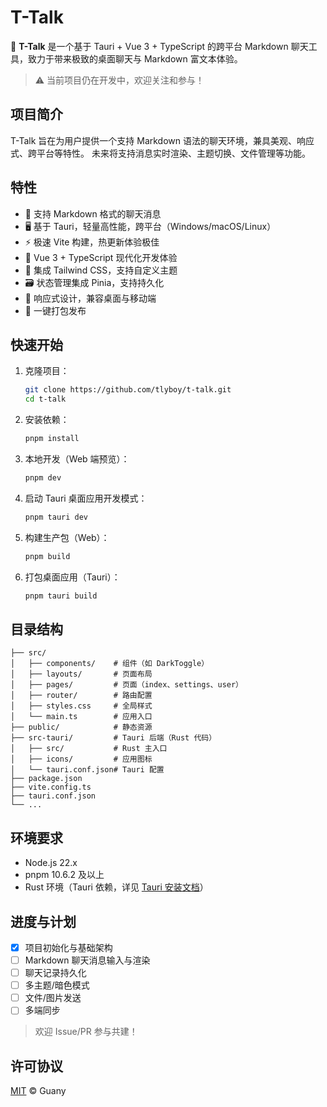 # T-Talk

🚀 **T-Talk** 是一个基于 Tauri + Vue 3 + TypeScript 的跨平台 Markdown 聊天工具，致力于带来极致的桌面聊天与 Markdown 富文本体验。

> ⚠️ 当前项目仍在开发中，欢迎关注和参与！

## 项目简介

T-Talk 旨在为用户提供一个支持 Markdown 语法的聊天环境，兼具美观、响应式、跨平台等特性。
未来将支持消息实时渲染、主题切换、文件管理等功能。

## 特性

- 💬 支持 Markdown 格式的聊天消息
- 🖥️ 基于 Tauri，轻量高性能，跨平台（Windows/macOS/Linux）
- ⚡ 极速 Vite 构建，热更新体验极佳
- 🎨 Vue 3 + TypeScript 现代化开发体验
- 🌈 集成 Tailwind CSS，支持自定义主题
- 🗃️ 状态管理集成 Pinia，支持持久化
- 📱 响应式设计，兼容桌面与移动端
- 🚀 一键打包发布

## 快速开始

1. 克隆项目：

   ```bash
   git clone https://github.com/tlyboy/t-talk.git
   cd t-talk
   ```

2. 安装依赖：

   ```bash
   pnpm install
   ```

3. 本地开发（Web 端预览）：

   ```bash
   pnpm dev
   ```

4. 启动 Tauri 桌面应用开发模式：

   ```bash
   pnpm tauri dev
   ```

5. 构建生产包（Web）：

   ```bash
   pnpm build
   ```

6. 打包桌面应用（Tauri）：

   ```bash
   pnpm tauri build
   ```

## 目录结构

```
├── src/
│   ├── components/    # 组件（如 DarkToggle）
│   ├── layouts/       # 页面布局
│   ├── pages/         # 页面（index、settings、user）
│   ├── router/        # 路由配置
│   ├── styles.css     # 全局样式
│   └── main.ts        # 应用入口
├── public/            # 静态资源
├── src-tauri/         # Tauri 后端（Rust 代码）
│   ├── src/           # Rust 主入口
│   ├── icons/         # 应用图标
│   └── tauri.conf.json# Tauri 配置
├── package.json
├── vite.config.ts
├── tauri.conf.json
└── ...
```

## 环境要求

- Node.js 22.x
- pnpm 10.6.2 及以上
- Rust 环境（Tauri 依赖，详见 [Tauri 安装文档](https://tauri.app/zh-cn/start/prerequisites/)）

## 进度与计划

- [x] 项目初始化与基础架构
- [ ] Markdown 聊天消息输入与渲染
- [ ] 聊天记录持久化
- [ ] 多主题/暗色模式
- [ ] 文件/图片发送
- [ ] 多端同步

> 欢迎 Issue/PR 参与共建！

## 许可协议

[MIT](LICENSE) © Guany
